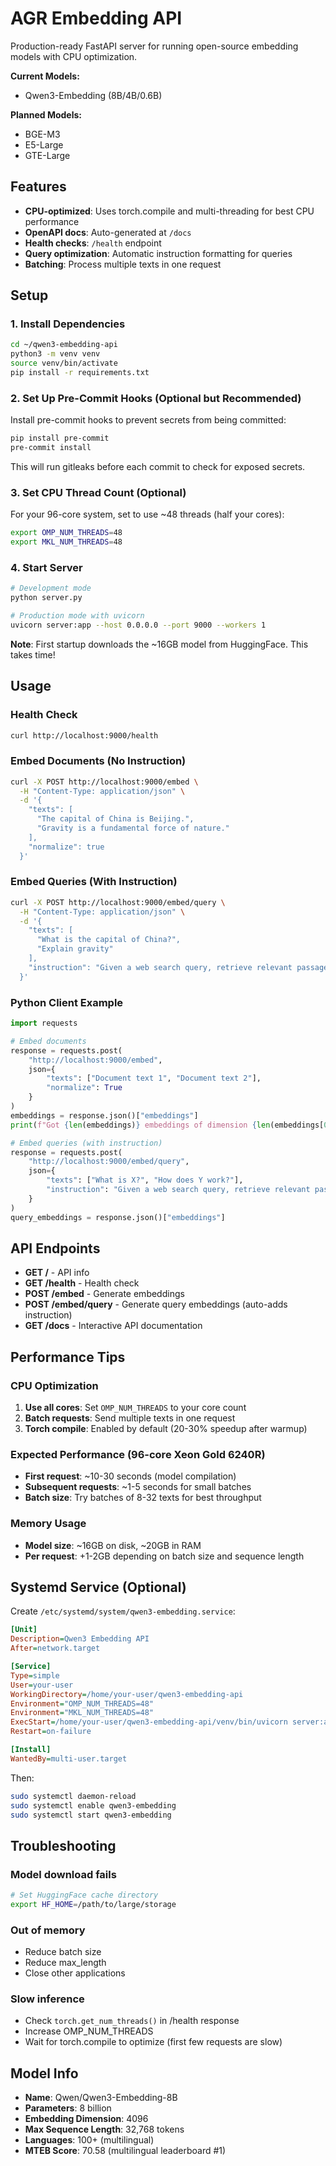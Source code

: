 # AGR Embedding API

Production-ready FastAPI server for running open-source embedding models with CPU optimization.

**Current Models:**
- Qwen3-Embedding (8B/4B/0.6B)

**Planned Models:**
- BGE-M3
- E5-Large
- GTE-Large

## Features

- **CPU-optimized**: Uses torch.compile and multi-threading for best CPU performance
- **OpenAPI docs**: Auto-generated at `/docs`
- **Health checks**: `/health` endpoint
- **Query optimization**: Automatic instruction formatting for queries
- **Batching**: Process multiple texts in one request

## Setup

### 1. Install Dependencies

```bash
cd ~/qwen3-embedding-api
python3 -m venv venv
source venv/bin/activate
pip install -r requirements.txt
```

### 2. Set Up Pre-Commit Hooks (Optional but Recommended)

Install pre-commit hooks to prevent secrets from being committed:

```bash
pip install pre-commit
pre-commit install
```

This will run gitleaks before each commit to check for exposed secrets.

### 3. Set CPU Thread Count (Optional)

For your 96-core system, set to use ~48 threads (half your cores):

```bash
export OMP_NUM_THREADS=48
export MKL_NUM_THREADS=48
```

### 4. Start Server

```bash
# Development mode
python server.py

# Production mode with uvicorn
uvicorn server:app --host 0.0.0.0 --port 9000 --workers 1
```

**Note**: First startup downloads the ~16GB model from HuggingFace. This takes time!

## Usage

### Health Check

```bash
curl http://localhost:9000/health
```

### Embed Documents (No Instruction)

```bash
curl -X POST http://localhost:9000/embed \
  -H "Content-Type: application/json" \
  -d '{
    "texts": [
      "The capital of China is Beijing.",
      "Gravity is a fundamental force of nature."
    ],
    "normalize": true
  }'
```

### Embed Queries (With Instruction)

```bash
curl -X POST http://localhost:9000/embed/query \
  -H "Content-Type: application/json" \
  -d '{
    "texts": [
      "What is the capital of China?",
      "Explain gravity"
    ],
    "instruction": "Given a web search query, retrieve relevant passages that answer the query"
  }'
```

### Python Client Example

```python
import requests

# Embed documents
response = requests.post(
    "http://localhost:9000/embed",
    json={
        "texts": ["Document text 1", "Document text 2"],
        "normalize": True
    }
)
embeddings = response.json()["embeddings"]
print(f"Got {len(embeddings)} embeddings of dimension {len(embeddings[0])}")

# Embed queries (with instruction)
response = requests.post(
    "http://localhost:9000/embed/query",
    json={
        "texts": ["What is X?", "How does Y work?"],
        "instruction": "Given a web search query, retrieve relevant passages"
    }
)
query_embeddings = response.json()["embeddings"]
```

## API Endpoints

- **GET /** - API info
- **GET /health** - Health check
- **POST /embed** - Generate embeddings
- **POST /embed/query** - Generate query embeddings (auto-adds instruction)
- **GET /docs** - Interactive API documentation

## Performance Tips

### CPU Optimization

1. **Use all cores**: Set `OMP_NUM_THREADS` to your core count
2. **Batch requests**: Send multiple texts in one request
3. **Torch compile**: Enabled by default (20-30% speedup after warmup)

### Expected Performance (96-core Xeon Gold 6240R)

- **First request**: ~10-30 seconds (model compilation)
- **Subsequent requests**: ~1-5 seconds for small batches
- **Batch size**: Try batches of 8-32 texts for best throughput

### Memory Usage

- **Model size**: ~16GB on disk, ~20GB in RAM
- **Per request**: +1-2GB depending on batch size and sequence length

## Systemd Service (Optional)

Create `/etc/systemd/system/qwen3-embedding.service`:

```ini
[Unit]
Description=Qwen3 Embedding API
After=network.target

[Service]
Type=simple
User=your-user
WorkingDirectory=/home/your-user/qwen3-embedding-api
Environment="OMP_NUM_THREADS=48"
Environment="MKL_NUM_THREADS=48"
ExecStart=/home/your-user/qwen3-embedding-api/venv/bin/uvicorn server:app --host 0.0.0.0 --port 9000
Restart=on-failure

[Install]
WantedBy=multi-user.target
```

Then:
```bash
sudo systemctl daemon-reload
sudo systemctl enable qwen3-embedding
sudo systemctl start qwen3-embedding
```

## Troubleshooting

### Model download fails
```bash
# Set HuggingFace cache directory
export HF_HOME=/path/to/large/storage
```

### Out of memory
- Reduce batch size
- Reduce max_length
- Close other applications

### Slow inference
- Check `torch.get_num_threads()` in /health response
- Increase OMP_NUM_THREADS
- Wait for torch.compile to optimize (first few requests are slow)

## Model Info

- **Name**: Qwen/Qwen3-Embedding-8B
- **Parameters**: 8 billion
- **Embedding Dimension**: 4096
- **Max Sequence Length**: 32,768 tokens
- **Languages**: 100+ (multilingual)
- **MTEB Score**: 70.58 (multilingual leaderboard #1)
